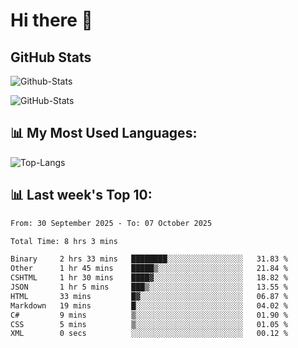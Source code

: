 # Hi there 👋

## GitHub Stats
![Github-Stats](https://github-readme-stats-sigma-five.vercel.app/api?username=ltorson&show_icons=true&theme=radical&count_private=true&show=reviews,discussions_started,discussions_answered,prs_merged,prs_merged_percentage)

![GitHub-Stats](https://github-readme-stats.vercel.app/api/wakatime?username=LeeTorson&theme=synthwave&size_weight=0.5&count_weight=0.5&title_color=36F9F6&langs_count=10&count_private=true)

## 📊 My Most Used Languages:
![Top-Langs](https://github-readme-stats-sigma-five.vercel.app/api/top-langs/?username=LTorson&layout=compact&langs_count=10)


## 📊 Last week's Top 10:
<!--START_SECTION:waka-->

```txt
From: 30 September 2025 - To: 07 October 2025

Total Time: 8 hrs 3 mins

Binary     2 hrs 33 mins   ████████░░░░░░░░░░░░░░░░░   31.83 %
Other      1 hr 45 mins    █████▒░░░░░░░░░░░░░░░░░░░   21.84 %
CSHTML     1 hr 30 mins    ████▓░░░░░░░░░░░░░░░░░░░░   18.82 %
JSON       1 hr 5 mins     ███▒░░░░░░░░░░░░░░░░░░░░░   13.55 %
HTML       33 mins         █▓░░░░░░░░░░░░░░░░░░░░░░░   06.87 %
Markdown   19 mins         █░░░░░░░░░░░░░░░░░░░░░░░░   04.02 %
C#         9 mins          ▒░░░░░░░░░░░░░░░░░░░░░░░░   01.90 %
CSS        5 mins          ▒░░░░░░░░░░░░░░░░░░░░░░░░   01.05 %
XML        0 secs          ░░░░░░░░░░░░░░░░░░░░░░░░░   00.12 %
```

<!--END_SECTION:waka-->
